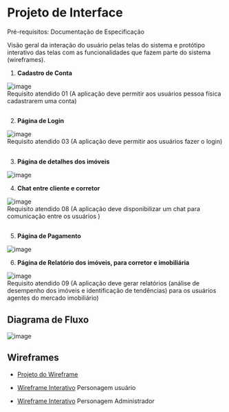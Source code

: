 
# Projeto de Interface

Pré-requisitos: Documentação de Especificação

Visão geral da interação do usuário pelas telas do sistema e protótipo interativo das telas com as funcionalidades que fazem parte do sistema (wireframes).


1. **Cadastro de Conta**

 ![image](https://github.com/user-attachments/assets/e6a3a286-c440-4883-a1f5-07261727e83b)
<br>
Requisito atendido 01 (A aplicação deve permitir aos usuários pessoa física cadastrarem uma conta)
<br>
## ##

 2. **Página de Login**

![image](https://github.com/user-attachments/assets/5283db56-e87b-4137-b3c9-5ad2bd38193d)
<br>
Requisito atendido 03 (A aplicação deve permitir aos usuários fazer o login)
<br>
## ##
 3. **Página de detalhes dos imóveis**

![image](https://github.com/user-attachments/assets/c739c7d3-e3e3-426d-babd-3c04fe760e7c)
<br>

 4. **Chat entre cliente e corretor**

![image](https://github.com/user-attachments/assets/9f574b18-9edd-477a-9c57-bff25ae0c00a)
<br>
Requisito atendido 08 (A aplicação deve disponibilizar um chat para comunicação entre os usuários	)
<br>
## ##

 5. **Página de Pagamento**

![image](https://github.com/user-attachments/assets/3305c634-9c04-4e83-99a5-b3e0fc6afd68)
<br>

 6. **Página de Relatório dos imóveis, para corretor e imobiliária**

![image](https://github.com/user-attachments/assets/40a0636e-6ac2-4489-8fd8-84fc628aa2df)
<br>
Requisito atendido 09 (A aplicação deve gerar relatórios (análise de desempenho dos imóveis e identificação de tendências) para os usuários agentes do mercado imobiliário)
<br>
## ##
  


## Diagrama de Fluxo



![image](https://github.com/user-attachments/assets/ba5eed14-380c-46f7-bde3-fe759b3af856)



## Wireframes

- [Projeto do Wireframe](https://www.figma.com/design/71MN7oddox1QBN3fyAynT9/Figma-basics?node-id=0-286&p=f&t=Ajz3mShZMjzRAXdh-0)

- [Wireframe Interativo](https://www.figma.com/proto/71MN7oddox1QBN3fyAynT9/Figma-basics?node-id=925-2&t=Ajz3mShZMjzRAXdh-0&scaling=contain&content-scaling=fixed&page-id=0%3A286) Personagem usuário

- [Wireframe Interativo](https://www.figma.com/proto/71MN7oddox1QBN3fyAynT9/Figma-basics?node-id=925-184&p=f&t=Ajz3mShZMjzRAXdh-0&scaling=contain&content-scaling=fixed&page-id=0%3A286) Personagem Administrador
